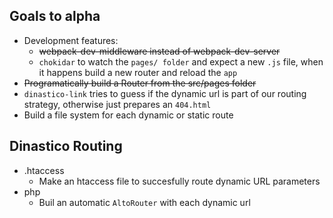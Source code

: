 ## Goals to alpha
- Development features:
  - ~~webpack-dev-middleware instead of webpack-dev-server~~
  - `chokidar` to watch the `pages/ folder` and expect a new `.js` file, when it happens build a new router and reload the `app`
- ~~Programatically build a Router from the src/pages folder~~
- `dinastico-link` tries to guess if the dynamic url is part of our routing strategy, otherwise just prepares an `404.html`
- Build a file system for each dynamic or static route
## Dinastico Routing
- .htaccess
  - Make an htaccess file to succesfully route dynamic URL parameters
- php
  - Buil an automatic `AltoRouter` with each dynamic url
